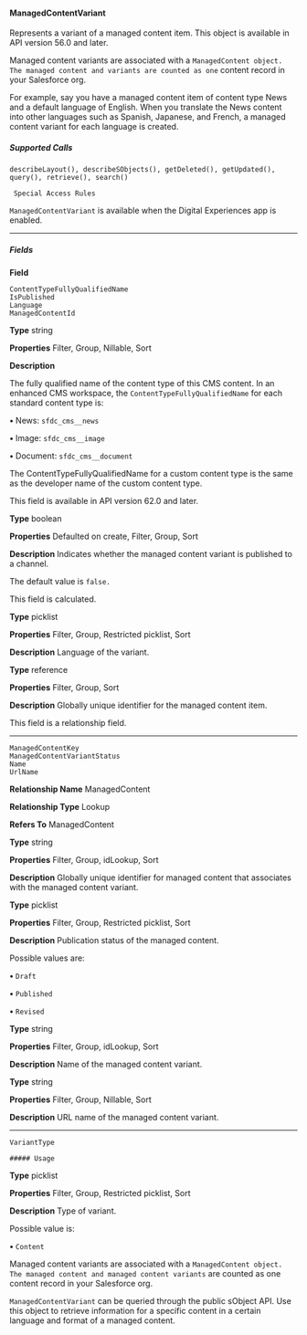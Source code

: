 #### ManagedContentVariant

Represents a variant of a managed content item. This object is available in API version 56.0 and later.

Managed content variants are associated with a `ManagedContent object. The managed content and variants are counted as one`
content record in your Salesforce org.

For example, say you have a managed content item of content type News and a default language of English. When you translate the
News content into other languages such as Spanish, Japanese, and French, a managed content variant for each language is created.

##### Supported Calls
```
describeLayout(), describeSObjects(), getDeleted(), getUpdated(), query(), retrieve(), search()

 Special Access Rules

```
`ManagedContentVariant` is available when the Digital Experiences app is enabled.


-----

##### Fields

**Field**
```
ContentTypeFullyQualifiedName
IsPublished
Language
ManagedContentId

```

**Type**
string

**Properties**
Filter, Group, Nillable, Sort

**Description**

The fully qualified name of the content type of this CMS content. In an enhanced CMS
workspace, the `ContentTypeFullyQualifiedName` for each standard content
type is:

**•** News: `sfdc_cms__news`

**•** Image: `sfdc_cms__image`

**•** Document: `sfdc_cms__document`

The ContentTypeFullyQualifiedName for a custom content type is the same as
the developer name of the custom content type.

This field is available in API version 62.0 and later.

**Type**
boolean

**Properties**
Defaulted on create, Filter, Group, Sort

**Description**
Indicates whether the managed content variant is published to a channel.

The default value is `false.`

This field is calculated.

**Type**
picklist

**Properties**
Filter, Group, Restricted picklist, Sort

**Description**
Language of the variant.

**Type**
reference

**Properties**
Filter, Group, Sort

**Description**
Globally unique identifier for the managed content item.

This field is a relationship field.


-----

```
ManagedContentKey
ManagedContentVariantStatus
Name
UrlName

```

**Relationship Name**
ManagedContent

**Relationship Type**
Lookup

**Refers To**
ManagedContent

**Type**
string

**Properties**
Filter, Group, idLookup, Sort

**Description**
Globally unique identifier for managed content that associates with the managed content
variant.

**Type**
picklist

**Properties**
Filter, Group, Restricted picklist, Sort

**Description**
Publication status of the managed content.

Possible values are:

**•** `Draft`

**•** `Published`

**•** `Revised`

**Type**
string

**Properties**
Filter, Group, idLookup, Sort

**Description**
Name of the managed content variant.

**Type**
string

**Properties**
Filter, Group, Nillable, Sort

**Description**
URL name of the managed content variant.


-----

```
VariantType

##### Usage

```

**Type**
picklist

**Properties**
Filter, Group, Restricted picklist, Sort

**Description**
Type of variant.

Possible value is:

**•** `Content`


Managed content variants are associated with a `ManagedContent object. The managed content and managed content variants`
are counted as one content record in your Salesforce org.

`ManagedContentVariant` can be queried through the public sObject API. Use this object to retrieve information for a specific
content in a certain language and format of a managed content.
